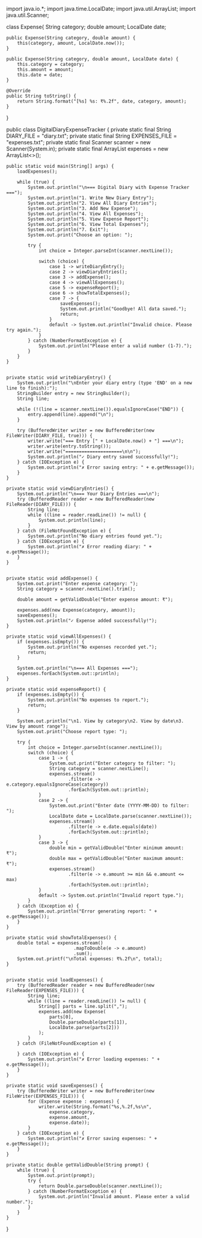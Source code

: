 import java.io.*;
import java.time.LocalDate;
import java.util.ArrayList;
import java.util.Scanner;

class Expense{
    String category;
    double amount;
    LocalDate date;

    public Expense(String category, double amount) {
        this(category, amount, LocalDate.now());
    }

    public Expense(String category, double amount, LocalDate date) {
        this.category = category;
        this.amount = amount;
        this.date = date;
    }

    @Override
    public String toString() {
        return String.format("[%s] %s: ₹%.2f", date, category, amount);
    }
}

 public class DigitalDiaryExpenseTracker {
    private static final String DIARY_FILE = "diary.txt";
    private static final String EXPENSES_FILE = "expenses.txt";
    private static final Scanner scanner = new Scanner(System.in);
    private static final ArrayList<Expense> expenses = new ArrayList<>();

    public static void main(String[] args) {
        loadExpenses();
        
        while (true) {
            System.out.println("\n=== Digital Diary with Expense Tracker ===");
            System.out.println("1. Write New Diary Entry");
            System.out.println("2. View All Diary Entries");
            System.out.println("3. Add New Expense");
            System.out.println("4. View All Expenses");
            System.out.println("5. View Expense Report");
            System.out.println("6. View Total Expenses");
            System.out.println("7. Exit");
            System.out.print("Choose an option: ");

            try {
                int choice = Integer.parseInt(scanner.nextLine());

                switch (choice) {
                    case 1 -> writeDiaryEntry();
                    case 2 -> viewDiaryEntries();
                    case 3 -> addExpense();
                    case 4 -> viewAllExpenses();
                    case 5 -> expenseReport();
                    case 6 -> showTotalExpenses();
                    case 7 -> {
                        saveExpenses();
                        System.out.println("Goodbye! All data saved.");
                        return;
                    }
                    default -> System.out.println("Invalid choice. Please try again.");
                }
            } catch (NumberFormatException e) {
                System.out.println("Please enter a valid number (1-7).");
            }
        }
    }

 
    private static void writeDiaryEntry() {
        System.out.println("\nEnter your diary entry (type 'END' on a new line to finish):");
        StringBuilder entry = new StringBuilder();
        String line;

        while (!(line = scanner.nextLine()).equalsIgnoreCase("END")) {
            entry.append(line).append("\n");
        }

        try (BufferedWriter writer = new BufferedWriter(new FileWriter(DIARY_FILE, true))) {
            writer.write("=== Entry [" + LocalDate.now() + "] ===\n");
            writer.write(entry.toString());
            writer.write("=====================\n\n");
            System.out.println("✓ Diary entry saved successfully!");
        } catch (IOException e) {
            System.out.println("✗ Error saving entry: " + e.getMessage());
        }
    }

    private static void viewDiaryEntries() {
        System.out.println("\n=== Your Diary Entries ===\n");
        try (BufferedReader reader = new BufferedReader(new FileReader(DIARY_FILE))) {
            String line;
            while ((line = reader.readLine()) != null) {
                System.out.println(line);
            }
        } catch (FileNotFoundException e) {
            System.out.println("No diary entries found yet.");
        } catch (IOException e) {
            System.out.println("✗ Error reading diary: " + e.getMessage());
        }
    }


    private static void addExpense() {
        System.out.print("Enter expense category: ");
        String category = scanner.nextLine().trim();
        
        double amount = getValidDouble("Enter expense amount: ₹");
        
        expenses.add(new Expense(category, amount));
        saveExpenses();
        System.out.println("✓ Expense added successfully!");
    }

    private static void viewAllExpenses() {
        if (expenses.isEmpty()) {
            System.out.println("No expenses recorded yet.");
            return;
        }
        
        System.out.println("\n=== All Expenses ===");
        expenses.forEach(System.out::println);
    }

    private static void expenseReport() {
        if (expenses.isEmpty()) {
            System.out.println("No expenses to report.");
            return;
        }
        
        System.out.println("\n1. View by category\n2. View by date\n3. View by amount range");
        System.out.print("Choose report type: ");
        
        try {
            int choice = Integer.parseInt(scanner.nextLine());
            switch (choice) {
                case 1 -> {
                    System.out.print("Enter category to filter: ");
                    String category = scanner.nextLine();
                    expenses.stream()
                           .filter(e -> e.category.equalsIgnoreCase(category))
                           .forEach(System.out::println);
                }
                case 2 -> {
                    System.out.print("Enter date (YYYY-MM-DD) to filter: ");
                    LocalDate date = LocalDate.parse(scanner.nextLine());
                    expenses.stream()
                           .filter(e -> e.date.equals(date))
                           .forEach(System.out::println);
                }
                case 3 -> {
                    double min = getValidDouble("Enter minimum amount: ₹");
                    double max = getValidDouble("Enter maximum amount: ₹");
                    expenses.stream()
                           .filter(e -> e.amount >= min && e.amount <= max)
                           .forEach(System.out::println);
                }
                default -> System.out.println("Invalid report type.");
            }
        } catch (Exception e) {
            System.out.println("Error generating report: " + e.getMessage());
        }
    }

    private static void showTotalExpenses() {
        double total = expenses.stream()
                             .mapToDouble(e -> e.amount)
                             .sum();
        System.out.printf("\nTotal expenses: ₹%.2f\n", total);
    }

 
    private static void loadExpenses() {
        try (BufferedReader reader = new BufferedReader(new FileReader(EXPENSES_FILE))) {
            String line;
            while ((line = reader.readLine()) != null) {
                String[] parts = line.split(",");
                expenses.add(new Expense(
                    parts[0], 
                    Double.parseDouble(parts[1]), 
                    LocalDate.parse(parts[2]))
                );
            }
        } catch (FileNotFoundException e) {
           
        } catch (IOException e) {
            System.out.println("✗ Error loading expenses: " + e.getMessage());
        }
    }

    private static void saveExpenses() {
        try (BufferedWriter writer = new BufferedWriter(new FileWriter(EXPENSES_FILE))) {
            for (Expense expense : expenses) {
                writer.write(String.format("%s,%.2f,%s\n", 
                    expense.category, 
                    expense.amount, 
                    expense.date));
            }
        } catch (IOException e) {
            System.out.println("✗ Error saving expenses: " + e.getMessage());
        }
    }

    private static double getValidDouble(String prompt) {
        while (true) {
            System.out.print(prompt);
            try {
                return Double.parseDouble(scanner.nextLine());
            } catch (NumberFormatException e) {
                System.out.println("Invalid amount. Please enter a valid number.");
            }
        }
    }
}
